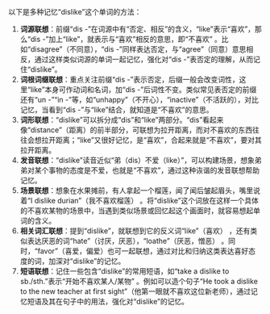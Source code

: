 以下是多种记忆“dislike”这个单词的方法：
1. **词源联想**：前缀“dis -”在词源中有“否定、相反”的含义，“like”表示“喜欢”，那么“dis -”加上“like”，就表示与“喜欢”相反的意思，即“不喜欢” 。比如“disagree”（不同意），“dis -”同样表达否定，与“agree”（同意）意思相反，通过这样类似词源的单词一起记忆，强化对“dis -”表否定的理解，从而记住“dislike”。
2. **词根词缀联想**：重点关注前缀“dis -”表示否定，后缀一般会改变词性，这里“like”本身可作动词和名词，加“dis -”后词性不变。类似常见表否定的前缀还有“un -”“in -”等，如“unhappy”（不开心），“inactive”（不活跃的），对比记忆，当看到“dis -”与“like”结合，就知道是“不喜欢”的意思。
3. **词形联想**：“dislike”可以拆分成“dis”和“like”两部分。“dis”看起来像“distance”（距离）的前半部分，可联想为拉开距离，而对不喜欢的东西往往会想拉开距离；“like”又很好记忆，是“喜欢”，合起来就是“不喜欢”，要对其拉开距离。
4. **发音联想**：“dislike”读音近似“弟（dis）不爱（like）”，可以构建场景，想象弟弟对某个事物的态度是不爱，也就是“不喜欢”，通过这种诙谐的发音联想帮助记忆。
5. **场景联想**：想象在水果摊前，有人拿起一个榴莲，闻了闻后皱起眉头，嘴里说着“I dislike durian”（我不喜欢榴莲） 。将“dislike”这个词放在这样一个具体的不喜欢某物的场景中，当遇到类似场景或回忆起这个画面时，就容易想起单词的含义。
6. **相关词汇联想**：提到“dislike”，就联想到它的反义词“like”（喜欢） ，还有类似表达厌恶的词“hate”（讨厌，厌恶），“loathe”（厌恶，憎恶） 。同时，“favor”（喜爱，偏爱）也可一起联想，通过对比和归纳这类表达喜好态度的词，加深对“dislike”的记忆。
7. **短语联想**：记住一些包含“dislike”的常用短语，如“take a dislike to sb./sth.”表示“开始不喜欢某人/某物” 。例如可以造个句子“He took a dislike to the new teacher at first sight”（他第一眼就不喜欢这位新老师），通过记忆短语及其在句子中的用法，强化对“dislike”的记忆。 
